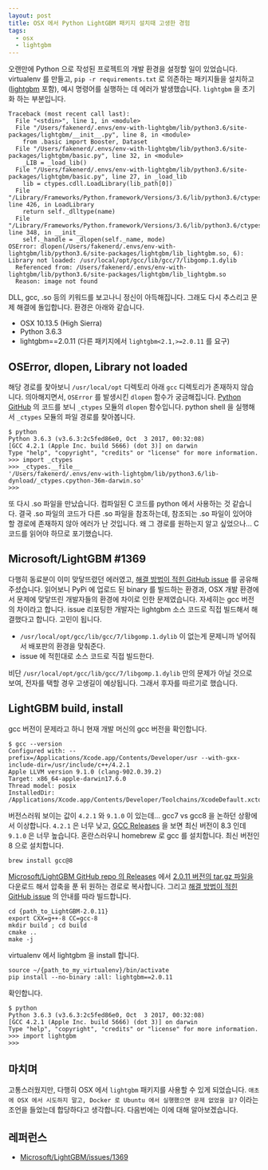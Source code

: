 ```yaml
---
layout: post
title: OSX 에서 Python LightGBM 패키지 설치때 고생한 경험
tags:
  - osx
  - lightgbm
---
```


오랜만에 Python 으로 작성된 프로젝트의 개발 환경을 설정할 일이 있었습니다. virtualenv 를 만들고, `pip -r requirements.txt` 로 의존하는 패키지들을 설치하고 ([lightgbm](https://pypi.org/project/lightgbm/) 포함), 예시 명령어를 실행하는 데 에러가 발생했습니다. `lightgbm` 을 초기화 하는 부분입니다.

```
Traceback (most recent call last):
  File "<stdin>", line 1, in <module>
  File "/Users/fakenerd/.envs/env-with-lightgbm/lib/python3.6/site-packages/lightgbm/__init__.py", line 8, in <module>
    from .basic import Booster, Dataset
  File "/Users/fakenerd/.envs/env-with-lightgbm/lib/python3.6/site-packages/lightgbm/basic.py", line 32, in <module>
    _LIB = _load_lib()
  File "/Users/fakenerd/.envs/env-with-lightgbm/lib/python3.6/site-packages/lightgbm/basic.py", line 27, in _load_lib
    lib = ctypes.cdll.LoadLibrary(lib_path[0])
  File "/Library/Frameworks/Python.framework/Versions/3.6/lib/python3.6/ctypes/__init__.py", line 426, in LoadLibrary
    return self._dlltype(name)
  File "/Library/Frameworks/Python.framework/Versions/3.6/lib/python3.6/ctypes/__init__.py", line 348, in __init__
    self._handle = _dlopen(self._name, mode)
OSError: dlopen(/Users/fakenerd/.envs/env-with-lightgbm/lib/python3.6/site-packages/lightgbm/lib_lightgbm.so, 6): Library not loaded: /usr/local/opt/gcc/lib/gcc/7/libgomp.1.dylib
  Referenced from: /Users/fakenerd/.envs/env-with-lightgbm/lib/python3.6/site-packages/lightgbm/lib_lightgbm.so
  Reason: image not found
```

DLL, gcc, .so 등의 키워드를 보고나니 정신이 아득해집니다. 그래도 다시 추스리고 문제 해결에 돌입합니다. 환경은 아래와 같습니다.

* OSX 10.13.5 (High Sierra)
* Python 3.6.3
* lightgbm==2.0.11 (다른 패키지에서 `lightgbm<2.1,>=2.0.11` 를 요구)

## OSError, dlopen, Library not loaded

해당 경로를 찾아보니 `/usr/local/opt` 디렉토리 아래 `gcc` 디렉토리가 존재하지 않습니다. 의아해지면서, `OSError` 를 발생시킨 `dlopen` 함수가 궁금해집니다. [Python GitHub](https://github.com/python/cpython/blob/v3.6.3/Lib/ctypes/__init__.py#L133) 의 코드를 보니 `_ctypes` 모듈의 `dlopen` 함수입니다. python shell 을 실행해서 `_ctypes` 모듈의 파일 경로를 찾아봅니다.

```
$ python
Python 3.6.3 (v3.6.3:2c5fed86e0, Oct  3 2017, 00:32:08)
[GCC 4.2.1 (Apple Inc. build 5666) (dot 3)] on darwin
Type "help", "copyright", "credits" or "license" for more information.
>>> import _ctypes
>>> _ctypes.__file__
'/Users/fakenerd/.envs/env-with-lightgbm/lib/python3.6/lib-dynload/_ctypes.cpython-36m-darwin.so'
>>>
```

또 다시 .so 파일을 만났습니다. 컴파일된 C 코드를 python 에서 사용하는 것 같습니다. 결국 .so 파일의 코드가 다른 .so 파일을 참조하는데, 참조되는 .so 파일이 있어야 할 경로에 존재하지 않아 에러가 난 것입니다. 왜 그 경로를 원하는지 알고 싶었으나... C 코드를 읽어야 하므로 포기했습니다.

## Microsoft/LightGBM #1369

다행히 동료분이 이미 맞닿뜨렸던 에러였고, [해결 방법이 적힌 GitHub issue](https://github.com/Microsoft/LightGBM/issues/1369) 를 공유해주셨습니다. 읽어보니 PyPi 에 업로드 된 binary 를 빌드하는 환경과, OSX 개발 환경에서 문제에 맞닿뜨린 개발자들의 환경에 차이로 인한 문제였습니다. 자세히는 gcc 버전의 차이라고 합니다. issue 리포팅한 개발자는 lightgbm 소스 코드로 직접 빌드해서 해결했다고 합니다. 고민이 됩니다.

* `/usr/local/opt/gcc/lib/gcc/7/libgomp.1.dylib` 이 없는게 문제니까 넣어줘서 배포판의 환경을 맞춰준다.
* issue 에 적힌대로 소스 코드로 직접 빌드한다.

비단 `/usr/local/opt/gcc/lib/gcc/7/libgomp.1.dylib` 만의 문제가 아닐 것으로 보여, 전자를 택할 경우 고생길이 예상됩니다. 그래서 후자를 따르기로 했습니다.

## LightGBM build, install

gcc 버전이 문제라고 하니 현재 개발 머신의 gcc 버전을 확인합니다.

```
$ gcc --version
Configured with: --prefix=/Applications/Xcode.app/Contents/Developer/usr --with-gxx-include-dir=/usr/include/c++/4.2.1
Apple LLVM version 9.1.0 (clang-902.0.39.2)
Target: x86_64-apple-darwin17.6.0
Thread model: posix
InstalledDir: /Applications/Xcode.app/Contents/Developer/Toolchains/XcodeDefault.xctoolchain/usr/bin
```

버전스러워 보이는 값이 `4.2.1` 와 `9.1.0` 이 있는데... gcc7 vs gcc8 을 논하던 상황에서 이상합니다. `4.2.1` 은 너무 낮고, [GCC Releases](https://www.gnu.org/software/gcc/releases.html) 을 보면 최신 버전이 8.3 인데 `9.1.0` 은 너무 높습니다. 혼란스러우니 homebrew 로 gcc 를 설치합니다. 최신 버전인 8 으로 설치합니다.

```
brew install gcc@8
```

[Microsoft/LightGBM GitHub repo 의 Releases](https://github.com/Microsoft/LightGBM/releases) 에서 [2.0.11 버전의 tar.gz 파일을](https://github.com/Microsoft/LightGBM/archive/v2.0.11.tar.gz) 다운로드 해서 압축을 푼 뒤 원하는 경로로 복사합니다. 그리고 [해결 방법이 적힌 GitHub issue](https://github.com/Microsoft/LightGBM/issues/1369) 의 안내를 따라 빌드합니다.

```
cd {path_to_LightGBM-2.0.11}
export CXX=g++-8 CC=gcc-8
mkdir build ; cd build
cmake ..
make -j
```

virtualenv 에서 lightgbm 을 install 합니다.

```
source ~/{path_to_my_virtualenv}/bin/activate
pip install --no-binary :all: lightgbm==2.0.11
```

확인합니다.

```
$ python
Python 3.6.3 (v3.6.3:2c5fed86e0, Oct  3 2017, 00:32:08)
[GCC 4.2.1 (Apple Inc. build 5666) (dot 3)] on darwin
Type "help", "copyright", "credits" or "license" for more information.
>>> import lightgbm
>>>
```

## 마치며

고통스러웠지만, 다행히 OSX 에서 `lightgbm` 패키지를 사용할 수 있게 되었습니다. `애초에 OSX 에서 시도하지 말고, Docker 로 Ubuntu 에서 실행했으면 문제 없었을 걸?` 이라는 조언을 들었는데 합당하다고 생각합니다. 다음번에는 이에 대해 알아보겠습니다.

## 레퍼런스

* [Microsoft/LightGBM/issues/1369](https://github.com/Microsoft/LightGBM/issues/1369)
